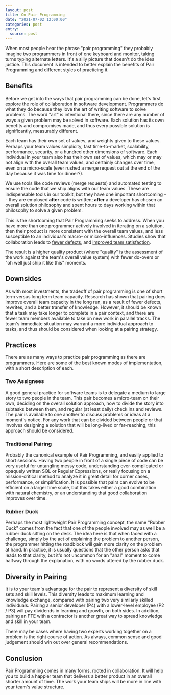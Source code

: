 ```yaml
---
layout: post
title: On Pair Programming
date: "2021-07-02 12:00:00"
categories: post
entry:
  source: post
---
```


When most people hear the phrase "pair programming" they probably imagine two programmers in front of one keyboard and monitor, taking turns typing alternate letters. It's a silly picture that doesn't do the idea justice. This document is intended to better explain the benefits of Pair Programming and different styles of practicing it.

## Benefits

Before we get into the ways that pair programming can be done, let's first explore the role of collaboration in software development. Programmers do what they do because they love the art of writing software to solve problems. The word "art" is intentional there, since there are any number of ways a given problem may be solved in software. Each solution has its own benefits and compromises made, and thus every possible solution is significantly, measurably different.

Each team has their own set of values, and weights given to these values. Perhaps your team values simplicity, fast time-to-market, scalability, performance, security, or a hundred other dimensions of software. Each individual in your team also has their own set of values, which may or may not align with the overall team values, and certainly changes over time, even on a micro-scale (ever rushed a merge request out at the end of the day because it was time for dinner?).

We use tools like code reviews (merge requests) and automated testing to ensure the code that we ship aligns with our team values. These are indispensable tools in our toolkit, but they have one important shortcoming -- they are employed **after** code is written; **after** a developer has chosen an overall solution philosophy and spent hours to days working within that philosophy to solve a given problem.

This is the shortcoming that Pair Programming seeks to address. When you have more than one programmer actively involved in iterating on a solution, then their product is more consistent with the overall team values, and less susceptible to an individual's macro- or micro-influences. Studies show that collaboration leads to [fewer defects](https://collaboration.csc.ncsu.edu/laurie/Papers/XPSardinia.PDF), and [improved team satisfaction](http://sunnyday.mit.edu/16.355/williams.pdf).

The result is a higher quality product (where "quality" is the assessment of the work against the team's overall value system) with fewer do-overs or "oh well just ship it like this" moments.

## Downsides

As with most investments, the tradeoff of pair programming is one of short term versus long term team capacity. Research has shown that pairing does improve overall team capacity in the long run, as a result of fewer defects, rewrites, and a better transfer of knowledge. However, it should be known that a task may take longer to complete in a pair context, and there are fewer team members available to take on new work in parallel tracks. The team's immediate situation may warrant a more individual approach to tasks, and thus should be considered when looking at a pairing strategy.

## Practices

There are as many ways to practice pair programming as there are programmers. Here are some of the best known modes of implementation, with a short description of each.

### Two Assignees

A good general practice for software teams is to delegate a medium to large story to two people in the team. This pair becomes a micro-team on their own, deciding on the overall solution approach, how to divide the story into subtasks between them, and regular (at least daily) check ins and reviews. The pair is available to one another to discuss problems or ideas at a moment's notice. For any work that can be divided between people or that involves designing a solution that will be long-lived or far-reaching, this approach should be considered.

### Traditional Pairing

Probably the canonical example of Pair Programming, and easily applied to short sessions. Having two people in front of a single piece of code can be very useful for untangling messy code, understanding over-complicated or opaquely written SQL or Regular Expressions, or really focusing on a mission-critical method to analyze it in great detail for corner cases, performance, or simplification. It is possible that pairs can evolve to be efficient on a larger time scale, but this takes either a good combination with natural chemistry, or an understanding that good collaboration improves over time.

### Rubber Duck

Perhaps the most lightweight Pair Programming concept, the name "Rubber Duck" comes from the fact that one of the people involved may as well be a rubber duck sitting on the desk. The idea here is that when faced with a challenge, simply by the act of explaining the problem to another person, the programmer hitting the roadblock will gain more clarity on the problem at hand. In practice, it is usually questions that the other person asks that leads to that clarity, but it's not uncommon for an "aha!" moment to come halfway through the explanation, with no words uttered by the rubber duck.

## Diversity in Pairing

It is to your team's advantage for the pair to represent a diversity of skill sets and skill levels. This diversity leads to maximum learning and knowledge exchange, compared with pairing two very similarly skilled individuals. Pairing a senior developer (P4) with a lower-level employee (P2 / P3) will pay dividends in learning and growth, on both sides. In addition, pairing an FTE with a contractor is another great way to spread knowledge and skill in your team.

There may be cases where having two experts working together on a problem is the right course of action. As always, common sense and good judgement should win out over general recommendations.

## Conclusion

Pair Programming comes in many forms, rooted in collaboration. It will help you to build a happier team that delivers a better product in an overall shorter amount of time. The work your team ships will be more in line with your team's value structure.

